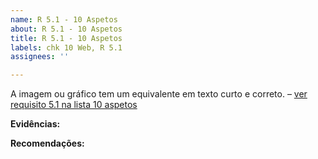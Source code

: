 ```yaml
---
name: R 5.1 - 10 Aspetos
about: R 5.1 - 10 Aspetos
title: R 5.1 - 10 Aspetos
labels: chk 10 Web, R 5.1
assignees: ''

---
```


A imagem ou gráfico tem um equivalente em texto curto e correto. 
– [ver requisito 5.1 na lista 10 aspetos](https://amagovpt.github.io/kit-selo/checklists/checklist-10aspetos#n51)

**Evidências:**


**Recomendações:**
